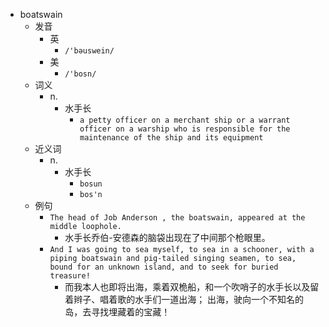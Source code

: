 - boatswain
  - 发音
    - 英
      - `/'bəuswein/`
    - 美
      - `/'bosn/`
  - 词义
    - n.
      - 水手长
        - `a petty officer on a merchant ship or a warrant officer on a warship who is responsible for the maintenance of the ship and its equipment `
  - 近义词
    - n.
      - 水手长
        - `bosun`
        - `bos'n`
  - 例句
    - `The head of Job Anderson , the boatswain, appeared at the middle loophole.`
      - 水手长乔伯-安德森的脑袋出现在了中间那个枪眼里。
    - `And I was going to sea myself, to sea in a schooner, with a piping boatswain and pig-tailed singing seamen, to sea, bound for an unknown island, and to seek for buried treasure!`
      - 而我本人也即将出海，乘着双桅船，和一个吹哨子的水手长以及留着辫子、唱着歌的水手们一道出海； 出海，驶向一个不知名的岛，去寻找埋藏着的宝藏！

